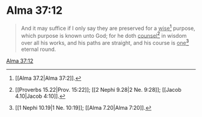 # Alma 37:12

> And it may suffice if I only say they are preserved for a <u>wise</u>[^a] purpose, which purpose is known unto God; for he doth <u>counsel</u>[^b] in wisdom over all his works, and his paths are straight, and his course is <u>one</u>[^c] eternal round.

[Alma 37:12](https://www.churchofjesuschrist.org/study/scriptures/bofm/alma/37?lang=eng&id=p12#p12)


[^a]: [[Alma 37.2|Alma 37:2]].  
[^b]: [[Proverbs 15.22|Prov. 15:22]]; [[2 Nephi 9.28|2 Ne. 9:28]]; [[Jacob 4.10|Jacob 4:10]].  
[^c]: [[1 Nephi 10.19|1 Ne. 10:19]]; [[Alma 7.20|Alma 7:20]].  
